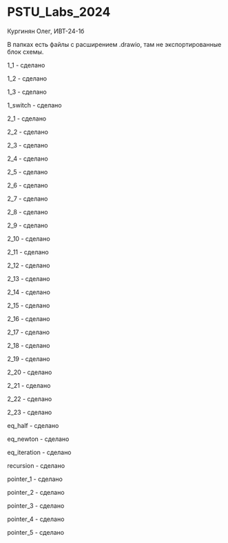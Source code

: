 # PSTU_Labs_2024

Кургинян Олег, ИВТ-24-1б

В папках есть файлы с расширением .drawio, там не экспортированные блок схемы.

1_1 - сделано

1_2 - сделано

1_3 - сделано

1_switch - сделано

2_1 - сделано

2_2 - сделано

2_3 - сделано

2_4 - сделано 

2_5 - сделано  

2_6 - сделано 

2_7 - сделано 

2_8 - сделано

2_9 - сделано

2_10 - сделано

2_11 - сделано

2_12 - сделано 

2_13 - сделано 

2_14 - сделано 

2_15 - сделано 

2_16 - сделано 

2_17 - сделано 

2_18 - сделано 

2_19 - сделано 

2_20 - сделано 

2_21 - сделано 

2_22 - сделано 

2_23 - сделано 

eq_half - сделано

eq_newton - сделано 

eq_iteration - сделано

recursion - сделано

pointer_1 - сделано 

pointer_2 - сделано 

pointer_3 - сделано 

pointer_4 - сделано 

pointer_5 - сделано 